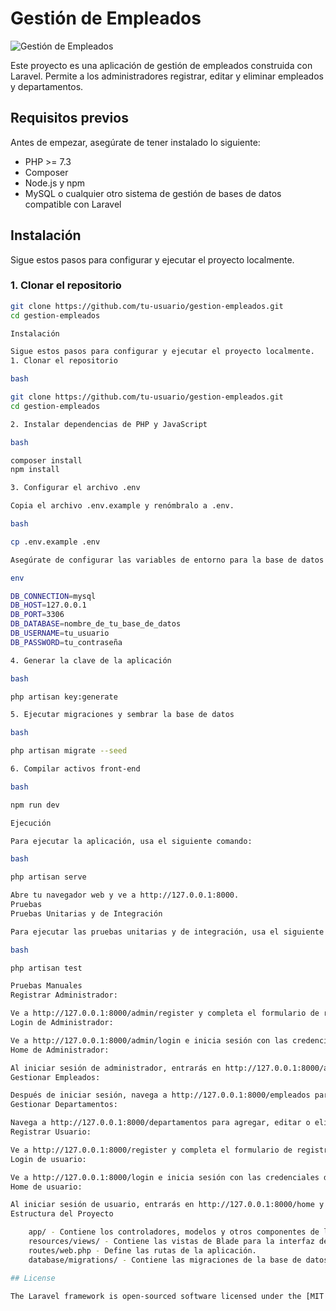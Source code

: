 # Gestión de Empleados

![Gestión de Empleados](https://via.placeholder.com/800x200.png?text=Gestión+de+Empleados)

Este proyecto es una aplicación de gestión de empleados construida con Laravel. Permite a los administradores registrar, editar y eliminar empleados y departamentos.

## Requisitos previos

Antes de empezar, asegúrate de tener instalado lo siguiente:

- PHP >= 7.3
- Composer
- Node.js y npm
- MySQL o cualquier otro sistema de gestión de bases de datos compatible con Laravel

## Instalación

Sigue estos pasos para configurar y ejecutar el proyecto localmente.

### 1. Clonar el repositorio

```bash
git clone https://github.com/tu-usuario/gestion-empleados.git
cd gestion-empleados

Instalación

Sigue estos pasos para configurar y ejecutar el proyecto localmente.
1. Clonar el repositorio

bash

git clone https://github.com/tu-usuario/gestion-empleados.git
cd gestion-empleados

2. Instalar dependencias de PHP y JavaScript

bash

composer install
npm install

3. Configurar el archivo .env

Copia el archivo .env.example y renómbralo a .env.

bash

cp .env.example .env

Asegúrate de configurar las variables de entorno para la base de datos y otras configuraciones necesarias en el archivo .env.

env

DB_CONNECTION=mysql
DB_HOST=127.0.0.1
DB_PORT=3306
DB_DATABASE=nombre_de_tu_base_de_datos
DB_USERNAME=tu_usuario
DB_PASSWORD=tu_contraseña

4. Generar la clave de la aplicación

bash

php artisan key:generate

5. Ejecutar migraciones y sembrar la base de datos

bash

php artisan migrate --seed

6. Compilar activos front-end

bash

npm run dev

Ejecución

Para ejecutar la aplicación, usa el siguiente comando:

bash

php artisan serve

Abre tu navegador web y ve a http://127.0.0.1:8000.
Pruebas
Pruebas Unitarias y de Integración

Para ejecutar las pruebas unitarias y de integración, usa el siguiente comando:

bash

php artisan test

Pruebas Manuales
Registrar Administrador:

Ve a http://127.0.0.1:8000/admin/register y completa el formulario de registro para crear una cuenta de administrador.
Login de Administrador:

Ve a http://127.0.0.1:8000/admin/login e inicia sesión con las credenciales del administrador.
Home de Administrador:

Al iniciar sesión de administrador, entrarás en http://127.0.0.1:8000/admin/home y contarás con credenciales para buscar, agregar, editar y eliminar.
Gestionar Empleados:

Después de iniciar sesión, navega a http://127.0.0.1:8000/empleados para hacer búsqueda por nombre o departamento del empleado, además de agregar, editar o eliminar empleados.
Gestionar Departamentos:

Navega a http://127.0.0.1:8000/departamentos para agregar, editar o eliminar departamentos.
Registrar Usuario:

Ve a http://127.0.0.1:8000/register y completa el formulario de registro para crear una cuenta de usuario.
Login de usuario:

Ve a http://127.0.0.1:8000/login e inicia sesión con las credenciales del usuario.
Home de usuario:

Al iniciar sesión de usuario, entrarás en http://127.0.0.1:8000/home y no contarás con credenciales para agregar, editar y eliminar, aunque sí contarás con credenciales para buscar.
Estructura del Proyecto

    app/ - Contiene los controladores, modelos y otros componentes de la lógica de la aplicación.
    resources/views/ - Contiene las vistas de Blade para la interfaz de usuario.
    routes/web.php - Define las rutas de la aplicación.
    database/migrations/ - Contiene las migraciones de la base de datos.

## License

The Laravel framework is open-sourced software licensed under the [MIT license](https://opensource.org/licenses/MIT).
